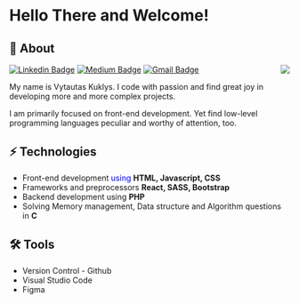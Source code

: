 # Hello There and Welcome!
<!--
**vytkuklys/vytkuklys** is a ✨ _special_ ✨ repository because its `README.md` (this file) appears on your GitHub profile.

Here are some ideas to get you started:

- 🔭 I’m currently working on ...
- 🌱 I’m currently learning ...
- 👯 I’m looking to collaborate on ...
- 🤔 I’m looking for help with ...
- 💬 Ask me about ...
- 📫 How to reach me: ...
- 😄 Pronouns: ...
- ⚡ Fun fact: ...
-->

## 🔭 About
[![Linkedin Badge](https://img.shields.io/badge/-Linkedin-blue?style=plastic&logo=Linkedin&logoColor=white&link=https://www.linkedin.com/in/vytautas-k-834996202/)](https://www.linkedin.com/in/vytautas-k-834996202/) 
[![Medium Badge](https://img.shields.io/badge/-Medium-03a57a?style=plastic&labelColor=black&logo=Medium&color=black&link=https://medium.com/@vtts.kuklys)](https://medium.com/@vtts.kuklys)
[![Gmail Badge](https://img.shields.io/badge/-Gmail-c14438?style=plastic&logo=Gmail&logoColor=white&link=mailto:vtts.kuklys@gmail.com)](mailto:vtts.kuklys@gmail.com)
<img align='right' src="https://github-readme-stats.vercel.app/api?username=vytkuklys&show_icons=true_color=fff&icon_color=79ff97&text_color=9f9f9f&bg_color=151515">
</br>


My name is Vytautas Kuklys. I code with passion and find great joy in developing more and more complex projects.

I am primarily focused on front-end development. Yet find low-level programming languages peculiar and worthy of attention, too.



## ⚡ Technologies
- Front-end development <span style="color: blue;">using</span> **HTML, Javascript, CSS**
- Frameworks and preprocessors **React, SASS, Bootstrap**
- Backend development using **PHP**
- Solving Memory management, Data structure and Algorithm questions in **C**

## :hammer_and_wrench: Tools
- Version Control - Github
- Visual Studio Code
- Figma
